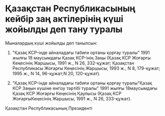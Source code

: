 # Қазақстан Республикасының кейбiр заң актiлерiнiң күшi жойылды деп тану туралы

Мыналардың күшi жойылды деп танылсын:

1. "Қазақ КСР-iнде айналадағы табиғи ортаны қорғау туралы" 1991 жылғы 18 маусымдағы Қазақ КСР-iнiң Заңы (Қазақ КСР Жоғарғы Кеңесiнiң Жаршысы, 1991 ж., N 26, 332-құжат; Қазақстан Республикасы Жоғарғы Кеңесiнiң Жаршысы, 1993 ж., N 8, 179-құжат; 1995 ж., N 14, 96-құжат;N 20, 120-құжат).

2. "Қазақ КСР-iнде айналадағы табиғи ортаны қорғау туралы"Қазақ КСР Заңын күшiне енгiзу тәртiбi туралы" 1991 жылғы 18маусымдағы Қазақ КСР Жоғарғы Кеңесiнiң Қаулысы (Қазақ КСР ЖоғарғыКеңесiнiң Жаршысы, 1991 ж., N 26, 333-құжат).

Қазақстан Республикасының Президентi

